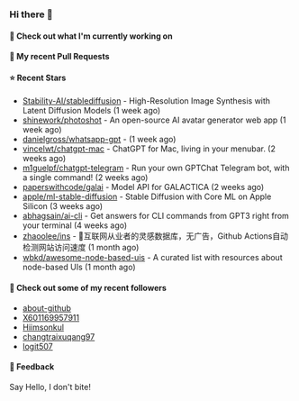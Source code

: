 ### Hi there 👋

#### 👷 Check out what I'm currently working on

#### 🔨 My recent Pull Requests


#### ⭐ Recent Stars

- [Stability-AI/stablediffusion](https://github.com/Stability-AI/stablediffusion) - High-Resolution Image Synthesis with Latent Diffusion Models (1 week ago)
- [shinework/photoshot](https://github.com/shinework/photoshot) - An open-source AI avatar generator web app (1 week ago)
- [danielgross/whatsapp-gpt](https://github.com/danielgross/whatsapp-gpt) -  (1 week ago)
- [vincelwt/chatgpt-mac](https://github.com/vincelwt/chatgpt-mac) - ChatGPT for Mac, living in your menubar. (2 weeks ago)
- [m1guelpf/chatgpt-telegram](https://github.com/m1guelpf/chatgpt-telegram) - Run your own GPTChat Telegram bot, with a single command! (2 weeks ago)
- [paperswithcode/galai](https://github.com/paperswithcode/galai) - Model API for GALACTICA (2 weeks ago)
- [apple/ml-stable-diffusion](https://github.com/apple/ml-stable-diffusion) - Stable Diffusion with Core ML on Apple Silicon (3 weeks ago)
- [abhagsain/ai-cli](https://github.com/abhagsain/ai-cli) - Get answers for CLI commands from GPT3 right from your terminal (4 weeks ago)
- [zhaoolee/ins](https://github.com/zhaoolee/ins) - 🍭互联网从业者的灵感数据库，无广告，Github Actions自动检测网站访问速度 (1 month ago)
- [wbkd/awesome-node-based-uis](https://github.com/wbkd/awesome-node-based-uis) - A curated list with resources about node-based UIs (1 month ago)

#### 👯 Check out some of my recent followers

- [about-github](https://github.com/about-github)
- [X601169957911](https://github.com/X601169957911)
- [Hiimsonkul](https://github.com/Hiimsonkul)
- [changtraixuqang97](https://github.com/changtraixuqang97)
- [logit507](https://github.com/logit507)

#### 💬 Feedback

Say Hello, I don't bite!